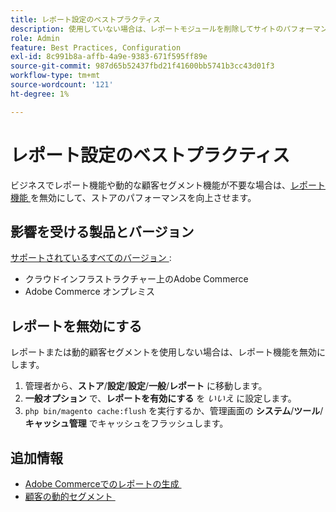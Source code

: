 ```yaml
---
title: レポート設定のベストプラクティス
description: 使用していない場合は、レポートモジュールを削除してサイトのパフォーマンスを最適化します。
role: Admin
feature: Best Practices, Configuration
exl-id: 8c991b8a-affb-4a9e-9383-671f595ff89e
source-git-commit: 987d65b52437fbd21f41600bb5741b3cc43d01f3
workflow-type: tm+mt
source-wordcount: '121'
ht-degree: 1%

---
```


# レポート設定のベストプラクティス

ビジネスでレポート機能や動的な顧客セグメント機能が不要な場合は、[&#x200B; レポート機能 &#x200B;](https://experienceleague.adobe.com/ja/docs/commerce-admin/config/general/reports) を無効にして、ストアのパフォーマンスを向上させます。

## 影響を受ける製品とバージョン

[&#x200B; サポートされているすべてのバージョン &#x200B;](../../../release/versions.md):

- クラウドインフラストラクチャー上のAdobe Commerce
- Adobe Commerce オンプレミス

## レポートを無効にする

レポートまたは動的顧客セグメントを使用しない場合は、レポート機能を無効にします。

1. 管理者から、**ストア**/**設定**/**設定**/**一般**/**レポート** に移動します。
1. **一般オプション** で、**レポートを有効にする** を *いいえ* に設定します。
1. `php bin/magento cache:flush` を実行するか、管理画面の **システム**/**ツール**/**キャッシュ管理** でキャッシュをフラッシュします。

## 追加情報

- [Adobe Commerceでのレポートの生成 &#x200B;](https://experienceleague.adobe.com/ja/docs/commerce-admin/start/reporting/reports-menu)
- [&#x200B; 顧客の動的セグメント &#x200B;](https://experienceleague.adobe.com/ja/docs/commerce-admin/customers/segments/customer-segments)
